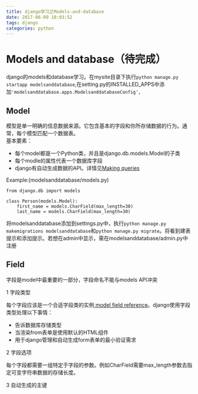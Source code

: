 ```yaml
---
title: django学习之Models-and-database
date: 2017-06-09 18:03:52
tags: django
categories: python
---
```


# Models and database（待完成）
django的models和database学习。在mysite目录下执行`python manage.py startapp modelsanddatabase`,在setting.py的INSTALLED_APPS中添加`'modelsanddatabase.apps.ModelsanddatabaseConfig',`

## Model
模型是单一明确的信息数据来源。它包含基本的字段和你所存储数据的行为。通常，每个模型匹配一个数据表。</br>
基本要素：

- 每个model都是一个Python类，并且是django.db.models.Model的子类
- 每个modle的属性代表一个数据库字段
- django有自动生成数据的API。详情见[Making queries](https://docs.djangoproject.com/en/1.9/topics/db/queries/)

Example:(modelsanddatabase/models.py)
```
from django.db import models

class Person(models.Model):
    first_name = models.CharField(max_length=30)
    last_name = models.CharField(max_length=30)
```
将modelsanddatabase添加到settings.py中，执行`python manage.py makemigrations modelsanddatabase`和`python manage.py migrate`。将看到建表提示和添加提示。若想在admin中显示，需在modelsanddatabase/admin.py中注册

## Field
字段是model中最重要的一部分，字段命名不能与models API冲突

1 字段类型

每个字段应该是一个合适字段类的实例[ model field reference](https://docs.djangoproject.com/en/1.9/ref/models/fields/#model-field-types)。django使用字段类型处理以下事情：

-	告诉数据库存储类型
-	当渲染from表单是使用默认的HTML组件
-	用于django管理和自动生成form表单的最小验证需求

2 字段选项

每个字段都需要一组特定于字段的参数。例如CharField需要max_length参数去指定可变字符串数据的存储长度。

3 自动生成的主键
